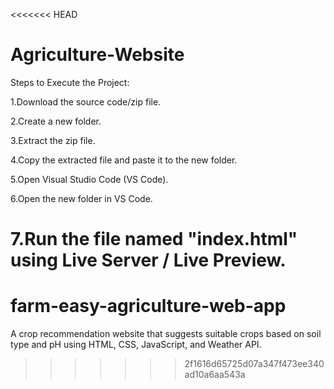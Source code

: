 <<<<<<< HEAD
# Agriculture-Website
Steps to Execute the Project:

1.Download the source code/zip file.

2.Create a new folder.

3.Extract the zip file.

4.Copy the  extracted file and paste it to the new folder.

5.Open Visual Studio Code (VS Code).

6.Open the new folder in VS Code.

7.Run the file named "**index.html**" using Live Server / Live Preview.
=======
# farm-easy-agriculture-web-app
A crop recommendation website that suggests suitable crops based on soil type and pH using HTML, CSS, JavaScript, and Weather API.
>>>>>>> 2f1616d65725d07a347f473ee340ad10a6aa543a
